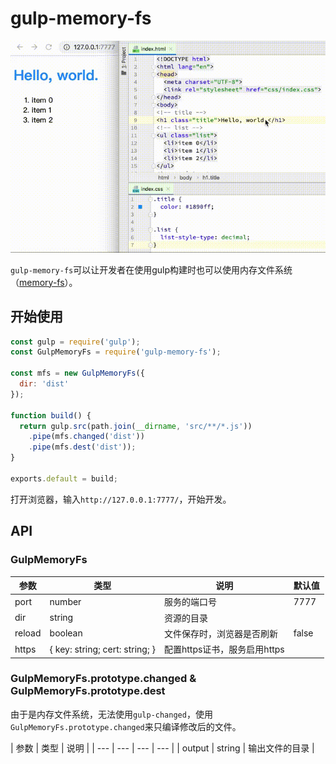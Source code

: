 # gulp-memory-fs

![](demonstrate.gif)

`gulp-memory-fs`可以让开发者在使用gulp构建时也可以使用内存文件系统（[memory-fs](https://github.com/webpack/memory-fs)）。

## 开始使用

```javascript
const gulp = require('gulp');
const GulpMemoryFs = require('gulp-memory-fs');

const mfs = new GulpMemoryFs({
  dir: 'dist'
});

function build() {
  return gulp.src(path.join(__dirname, 'src/**/*.js'))
    .pipe(mfs.changed('dist'))
    .pipe(mfs.dest('dist'));
}

exports.default = build;
```

打开浏览器，输入`http://127.0.0.1:7777/`，开始开发。

## API

### GulpMemoryFs

| 参数 | 类型 |  说明 | 默认值 |
| --- | --- | --- | --- |
| port | number | 服务的端口号 | 7777 |
| dir | string | 资源的目录 | &nbsp; |
| reload | boolean | 文件保存时，浏览器是否刷新 | false |
| https | { key: string; cert: string; } | 配置https证书，服务启用https | &nbsp; |

### GulpMemoryFs.prototype.changed & GulpMemoryFs.prototype.dest

由于是内存文件系统，无法使用`gulp-changed`，使用`GulpMemoryFs.prototype.changed`来只编译修改后的文件。

| 参数 | 类型 |  说明 |
| --- | --- | --- | --- |
| output | string | 输出文件的目录 |